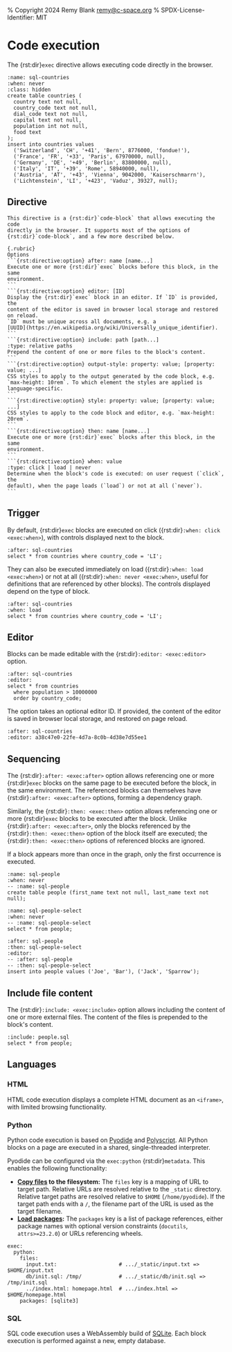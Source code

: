 % Copyright 2024 Remy Blank <remy@c-space.org>
% SPDX-License-Identifier: MIT

# Code execution

The {rst:dir}`exec` directive allows executing code directly in the browser.

```{exec} sql
:name: sql-countries
:when: never
:class: hidden
create table countries (
  country text not null,
  country_code text not null,
  dial_code text not null,
  capital text not null,
  population int not null,
  food text
);
insert into countries values
  ('Switzerland', 'CH', '+41', 'Bern', 8776000, 'fondue!'),
  ('France', 'FR', '+33', 'Paris', 67970000, null),
  ('Germany', 'DE', '+49', 'Berlin', 83800000, null),
  ('Italy', 'IT', '+39', 'Rome', 58940000, null),
  ('Austria', 'AT', '+43', 'Vienna', 9042000, 'Kaiserschmarrn'),
  ('Lichtenstein', 'LI', '+423', 'Vaduz', 39327, null);
```

## Directive

````{rst:directive} .. exec:: language (html | python | sql)
This directive is a {rst:dir}`code-block` that allows executing the code
directly in the browser. It supports most of the options of
{rst:dir}`code-block`, and a few more described below.

{.rubric}
Options
```{rst:directive:option} after: name [name...]
Execute one or more {rst:dir}`exec` blocks before this block, in the same
environment.
```
```{rst:directive:option} editor: [ID]
Display the {rst:dir}`exec` block in an editor. If `ID` is provided, the
content of the editor is saved in browser local storage and restored on reload.
`ID` must be unique across all documents, e.g. a
[UUID](https://en.wikipedia.org/wiki/Universally_unique_identifier).
```
```{rst:directive:option} include: path [path...]
:type: relative paths
Prepend the content of one or more files to the block's content.
```
```{rst:directive:option} output-style: property: value; [property: value; ...]
CSS styles to apply to the output generated by the code block, e.g.
`max-height: 10rem`. To which element the styles are applied is
language-specific.
```
```{rst:directive:option} style: property: value; [property: value; ...]
CSS styles to apply to the code block and editor, e.g. `max-height: 20rem`.
```
```{rst:directive:option} then: name [name...]
Execute one or more {rst:dir}`exec` blocks after this block, in the same
environment.
```
```{rst:directive:option} when: value
:type: click | load | never
Determine when the block's code is executed: on user request (`click`, the
default), when the page loads (`load`) or not at all (`never`).
```
````

## Trigger

By default, {rst:dir}`exec` blocks are executed on click
({rst:dir}`:when: click <exec:when>`), with controls displayed next to the
  block.

```{exec} sql
:after: sql-countries
select * from countries where country_code = 'LI';
```

They can also be executed immediately on load
({rst:dir}`:when: load <exec:when>`) or not at all
({rst:dir}`:when: never <exec:when>`, useful for definitions that are referenced
by other blocks). The controls displayed depend on the type of block.

```{exec} sql
:after: sql-countries
:when: load
select * from countries where country_code = 'LI';
```

## Editor

Blocks can be made editable with the {rst:dir}`:editor: <exec:editor>` option.

```{exec} sql
:after: sql-countries
:editor:
select * from countries
  where population > 10000000
  order by country_code;
```

The option takes an optional editor ID. If provided, the content of the editor
is saved in browser local storage, and restored on page reload.

```{exec} sql
:after: sql-countries
:editor: a38c47e0-22fe-4d7a-8c0b-4d38e7d55ee1
```

## Sequencing

The {rst:dir}`:after: <exec:after>` option allows referencing one or more
{rst:dir}`exec` blocks on the same page to be executed before the block, in the
same environment. The referenced blocks can themselves have
{rst:dir}`:after: <exec:after>` options, forming a dependency graph.

Similarly, the {rst:dir}`:then: <exec:then>` option allows referencing one or
more {rst:dir}`exec` blocks to be executed after the block. Unlike
{rst:dir}`:after: <exec:after>`, only the blocks referenced by the
{rst:dir}`:then: <exec:then>` option of the block itself are executed; the
{rst:dir}`:then: <exec:then>` options of referenced blocks are ignored.

If a block appears more than once in the graph, only the first occurrence is
executed.

```{exec} sql
:name: sql-people
:when: never
-- :name: sql-people
create table people (first_name text not null, last_name text not null);
```

```{exec} sql
:name: sql-people-select
:when: never
-- :name: sql-people-select
select * from people;
```

```{exec} sql
:after: sql-people
:then: sql-people-select
:editor:
-- :after: sql-people
-- :then: sql-people-select
insert into people values ('Joe', 'Bar'), ('Jack', 'Sparrow');
```

## Include file content

The {rst:dir}`:include: <exec:include>` option allows including the content of
one or more external files. The content of the files is prepended to the block's
content.

```{exec} sql
:include: people.sql
select * from people;
```

## Languages

### HTML

HTML code execution displays a complete HTML document as an `<iframe>`, with
limited browsing functionality.

### Python

Python code execution is based on [Pyodide](https://pyodide.org/) and
[Polyscript](https://pyscript.github.io/polyscript/). All Python blocks on a
page are executed in a shared, single-threaded interpreter.

Pyodide can be configured via the `exec:python` {rst:dir}`metadata`. This
enables the following functionality:

- **[Copy files](https://docs.pyscript.net/latest/user-guide/configuration/#files)
  to the filesystem:** The `files` key is a mapping of URL to target path.
  Relative URLs are resolved relative to the `_static` directory. Relative
  target paths are resolved relative to `$HOME` (`/home/pyodide`). If the target
  path ends with a `/`, the filename part of the URL is used as the target
  filename.
- **[Load packages](https://docs.pyscript.net/latest/user-guide/configuration/#packages):**
  The `packages` key is a list of package references, either package names with
  optional version constraints (`docutils`, `attrs>=23.2.0`) or URLs referencing
  wheels.

```{code-block} yaml
exec:
  python:
    files:
      input.txt:                    # .../_static/input.txt => $HOME/input.txt
      db/init.sql: /tmp/            # .../_static/db/init.sql => /tmp/init.sql
      ../index.html: homepage.html  # .../index.html => $HOME/homepage.html
    packages: [sqlite3]
```

### SQL

SQL code execution uses a WebAssembly build of [SQLite](https://sqlite.org/).
Each block execution is performed against a new, empty database.
